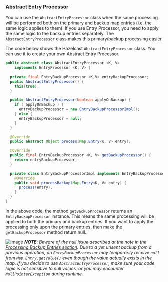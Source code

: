 
### Abstract Entry Processor

You can use the `AbstractEntryProcessor` class when the same processing will be performed both on the primary and backup map entries (i.e. the same logic applies to them). If you use Entry Processor, you need to apply the same logic to the backup entries separately. The `AbstractEntryProcessor` class makes this primary/backup processing easier.

The code below shows the Hazelcast `AbstractEntryProcessor` class. You can use it to create your own Abstract Entry Processor.

```java
public abstract class AbstractEntryProcessor <K, V>
    implements EntryProcessor <K, V> {
    
  private final EntryBackupProcessor <K,V> entryBackupProcessor;
  public AbstractEntryProcessor() {
    this(true);
  }

  public AbstractEntryProcessor(boolean applyOnBackup) {
    if ( applyOnBackup ) {
      entryBackupProcessor = new EntryBackupProcessorImpl();
    } else {
      entryBackupProcessor = null;
    }
  } 

  @Override
  public abstract Object process(Map.Entry<K, V> entry);

  @Override
  public final EntryBackupProcessor <K, V> getBackupProcessor() {
    return entryBackupProcessor;
  }

  private class EntryBackupProcessorImpl implements EntryBackupProcessor <K,V>{
    @Override
    public void processBackup(Map.Entry<K, V> entry) {
      process(entry); 
    }
  }	
}
```

In the above code, the method `getBackupProcessor` returns an `EntryBackupProcessor` instance. This means the same processing will be applied to both the primary and backup entries. If you want to apply the processing only upon the primary entries, then make the `getBackupProcessor` method return null. 

![image](images/NoteSmall.jpg) ***NOTE***: *Beware of the null issue described at the note in the [Processing Backup Entries section](#processing-backup-entries). Due to a yet unsent backup from a previous operation, an `EntryBackupProcessor` may temporarily receive `null` from `Map.Entry.getValue()` even though the value actually exists in the map. If you decide to use `AbstractEntryProcessor`, make sure your code logic is not sensitive to null values, or you may encounter `NullPointerException` during runtime.*
